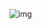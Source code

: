 ![img](https://static.wixstatic.com/media/297592_bf1686e635bb41d6a874b8b65fc4c482~mv2.png/v1/fill/w_740,h_478,al_c,q_95/297592_bf1686e635bb41d6a874b8b65fc4c482~mv2.webp)